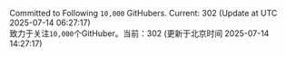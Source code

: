 Committed to Following `10,000` GitHubers. Current: <!-- FOLLOWING_COUNT -->302<!-- FOLLOWING_COUNT --> (Update at UTC <!-- LAST_UPDATED -->2025-07-14 06:27:17<!-- LAST_UPDATED -->)<br>
致力于关注`10,000`个GitHuber。当前：<!-- FOLLOWING_COUNT -->302<!-- FOLLOWING_COUNT --> (更新于北京时间 <!-- LAST_UPDATED_CST -->2025-07-14 14:27:17<!-- LAST_UPDATED_CST -->)
